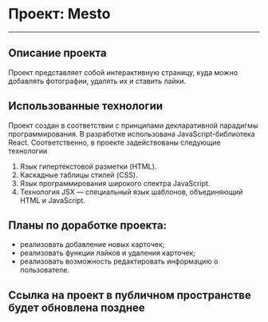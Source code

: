 # Проект: Mesto
----------------------------

## Описание проекта
Проект представляет собой интерактивную страницу, куда можно добавлять фотографии, удалять их и ставить лайки.

## Использованные технологии
Проект создан в соответствии с принципами декларативной парадигмы программирования.
В разработке использована JavaScript-библиотека React. Соответственно, в проекте задействованы следующие технологии
1. Язык гипертекстовой разметки (HTML).
2. Каскадные таблицы стилей (CSS).
3. Язык программирования широкого спектра JavaScript.
4. Технология JSX — специальный язык шаблонов, объединяющий HTML и JavaScript.

## Планы по доработке проекта:
* реализовать добавление новых карточек;
* реализовать функции лайков и удаления карточек;
* реализовать возможность редактировать информацию о пользователе.

## Ссылка на проект в публичном пространстве будет обновлена позднее
